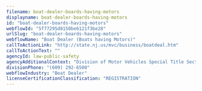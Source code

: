 ```yaml
---
filename: boat-dealer-boards-having-motors
displayname: boat-dealer-boards-having-motors
id: "boat-dealer-boards-having-motors"
webflowId: "5f77295d8150be6121f3be28"
urlSlug: "boat-dealer-boards-having-motors"
webflowName: "Boat Dealer (Boats having Motors)"
callToActionLink: "http://state.nj.us/mvc/business/boatdeal.htm"
callToActionText: ""
agencyId: law-public-safety
agencyAdditionalContext: "Division of Motor Vehicles Special Title Section"
divisionPhone: "(609) 292-6500"
webflowIndustry: "Boat Dealer"
licenseCertificationClassification: "REGISTRATION"
---
```

